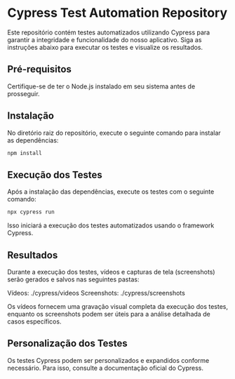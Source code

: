 # Cypress Test Automation Repository

Este repositório contém testes automatizados utilizando Cypress para garantir a integridade e funcionalidade do nosso aplicativo. Siga as instruções abaixo para executar os testes e visualize os resultados.

## Pré-requisitos

Certifique-se de ter o Node.js instalado em seu sistema antes de prosseguir.

## Instalação

No diretório raiz do repositório, execute o seguinte comando para instalar as dependências:

```bash
npm install
```

## Execução dos Testes

Após a instalação das dependências, execute os testes com o seguinte comando:

```bash
npx cypress run
```

Isso iniciará a execução dos testes automatizados usando o framework Cypress.

## Resultados

Durante a execução dos testes, vídeos e capturas de tela (screenshots) serão gerados e salvos nas seguintes pastas:

Vídeos: ./cypress/videos
Screenshots: ./cypress/screenshots

Os vídeos fornecem uma gravação visual completa da execução dos testes, enquanto os screenshots podem ser úteis para a análise detalhada de casos específicos.

## Personalização dos Testes

Os testes Cypress podem ser personalizados e expandidos conforme necessário. Para isso, consulte a documentação oficial do Cypress.
